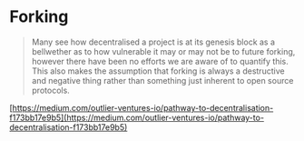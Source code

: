 # Forking

> Many see how decentralised a project is at its genesis block as a bellwether as to how vulnerable it may or may not be to future forking, however there have been no efforts we are aware of to quantify this. This also makes the assumption that forking is always a destructive and negative thing rather than something just inherent to open source protocols.

[https://medium.com/outlier-ventures-io/pathway-to-decentralisation-f173bb17e9b5](https://medium.com/outlier-ventures-io/pathway-to-decentralisation-f173bb17e9b5)

